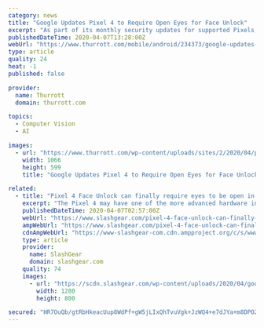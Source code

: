 ```yaml
---
category: news
title: "Google Updates Pixel 4 to Require Open Eyes for Face Unlock"
excerpt: "As part of its monthly security updates for supported Pixels, Google updated the Pixel 4 to optionally require open eyes during facial recognition. “To make sure your phone doesn’t unlock when your eyes are closed, you can [now] require that your eyes are open for face unlock,” a Google support document says, noting the change."
publishedDateTime: 2020-04-07T13:28:00Z
webUrl: "https://www.thurrott.com/mobile/android/234373/google-updates-pixel-4-to-require-open-eyes-for-face-unlock"
type: article
quality: 24
heat: -1
published: false

provider:
  name: Thurrott
  domain: thurrott.com

topics:
  - Computer Vision
  - AI

images:
  - url: "https://www.thurrott.com/wp-content/uploads/sites/2/2020/04/pixel-4.jpg"
    width: 1066
    height: 599
    title: "Google Updates Pixel 4 to Require Open Eyes for Face Unlock"

related:
  - title: "Pixel 4 Face Unlock can finally require eyes to be open in April update"
    excerpt: "The Pixel 4 may have one of the more advanced hardware in that market but it had one very peculiar misfeature. While the Pixel 4’s face recognition was proven to be quite accurate, it may have been too accurate to the extent that it can recognize and authorize faces even with their eyes closed. Although it can’t be fooled by photos ..."
    publishedDateTime: 2020-04-07T02:57:00Z
    webUrl: "https://www.slashgear.com/pixel-4-face-unlock-can-finally-require-eyes-to-be-open-in-april-update-06615753/"
    ampWebUrl: "https://www.slashgear.com/pixel-4-face-unlock-can-finally-require-eyes-to-be-open-in-april-update-06615753/amp/"
    cdnAmpWebUrl: "https://www-slashgear-com.cdn.ampproject.org/c/s/www.slashgear.com/pixel-4-face-unlock-can-finally-require-eyes-to-be-open-in-april-update-06615753/amp/"
    type: article
    provider:
      name: SlashGear
      domain: slashgear.com
    quality: 74
    images:
      - url: "https://scdn.slashgear.com/wp-content/uploads/2020/04/google-pixel-4-30.jpg"
        width: 1280
        height: 800

secured: "HR7OuQb/gtRbHkeacUup8WdPf+gW5jLIxQhTvuVgk+JzWQ4+e7dJYa+m8DPOZqBmJaryrgw2+B8iVlPHngwuIbaVrOYi2azZFhKnaFBbpTn6rGhTpZuatpoEtQOU/FD7ahMjPQtBRsSYvrb/VmzgMyVRaVf4QBH3CyBNkotVbD/WDBD0MSRpU49NLiEeZ91YKCZ7HiwNHsaJ4T1BAEe+AOEs/wIENnXOcpMF4aGClwbWqNhspA6x5Oj7e/r676PkG8MEY55xkwYbdhTXBtoTbd4UuDc5QFzOO3ITPADPUhpDjGTTJYIZ6qP7NjI9Nfr4;OCf9QvfvXLfWF/Rg7qRsUQ=="
---
```


